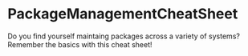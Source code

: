 # PackageManagementCheatSheet
Do you find yourself maintaing packages across a variety of systems? Remember the basics with this cheat sheet!
